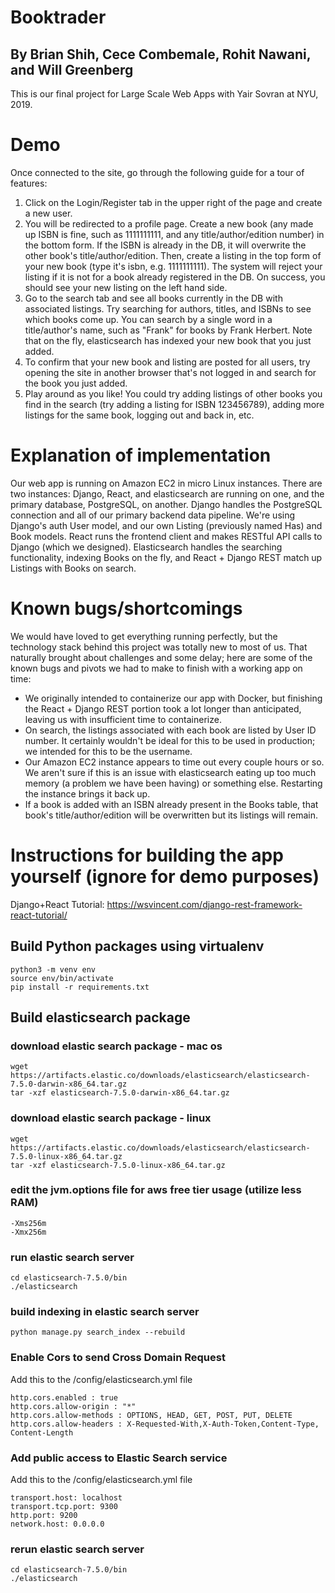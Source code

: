 # Booktrader
## By Brian Shih, Cece Combemale, Rohit Nawani, and Will Greenberg

This is our final project for Large Scale Web Apps with Yair Sovran at NYU, 2019.

# Demo

Once connected to the site, go through the following guide for a tour of features:

1. Click on the Login/Register tab in the upper right of the page and create a new user.
2. You will be redirected to a profile page. Create a new book (any made up ISBN is fine,
such as 1111111111, and any title/author/edition number) in the bottom form. If the ISBN is
already in the DB, it will overwrite the other book's title/author/edition. Then, create 
a listing in the top form of your new book (type it's isbn, e.g. 1111111111). 
The system will reject your listing if it is not for a book already registered in the DB. 
On success, you should see your new listing on the left hand side.
3. Go to the search tab and see all books currently in the DB with associated listings. Try
searching for authors, titles, and ISBNs to see which books come up. You can search by a single
word in a title/author's name, such as "Frank" for books by Frank Herbert. Note that on the fly,
elasticsearch has indexed your new book that you just added.
4. To confirm that your new book and listing are posted for all users, try opening the site in
another browser that's not logged in and search for the book you just added.
5. Play around as you like! You could try adding listings of other books you find in the search
(try adding a listing for ISBN 123456789), adding more listings for the same book, logging out 
and back in, etc.

# Explanation of implementation

Our web app is running on Amazon EC2 in micro Linux instances. There are two instances: Django, 
React, and elasticsearch are running on one, and the primary database, PostgreSQL, on another. 
Django handles the PostgreSQL connection and all of our primary backend data pipeline. We're using
Django's auth User model, and our own Listing (previously named Has) and Book models. React 
runs the frontend client and makes RESTful API calls to Django (which we designed). Elasticsearch
handles the searching functionality, indexing Books on the fly, and React + Django REST match up
Listings with Books on search.

# Known bugs/shortcomings

We would have loved to get everything running perfectly, but the technology stack behind this
project was totally new to most of us. That naturally brought about challenges and some delay;
here are some of the known bugs and pivots we had to make to finish with a working app on time:
- We originally intended to containerize our app with Docker, but finishing the React + Django REST
portion took a lot longer than anticipated, leaving us with insufficient time to containerize.
- On search, the listings associated with each book are listed by User ID number. It certainly
wouldn't be ideal for this to be used in production; we intended for this to be the username.
- Our Amazon EC2 instance appears to time out every couple hours or so. We aren't sure if this is
an issue with elasticsearch eating up too much memory (a problem we have been having) or something
else. Restarting the instance brings it back up.
- If a book is added with an ISBN already present in the Books table, that book's title/author/edition
will be overwritten but its listings will remain.

# Instructions for building the app yourself (ignore for demo purposes)

Django+React Tutorial: https://wsvincent.com/django-rest-framework-react-tutorial/

## Build Python packages using virtualenv 
```
python3 -m venv env
source env/bin/activate
pip install -r requirements.txt
```

## Build elasticsearch package
### download elastic search package - mac os
```
wget https://artifacts.elastic.co/downloads/elasticsearch/elasticsearch-7.5.0-darwin-x86_64.tar.gz
tar -xzf elasticsearch-7.5.0-darwin-x86_64.tar.gz
```

### download elastic search package - linux
```
wget https://artifacts.elastic.co/downloads/elasticsearch/elasticsearch-7.5.0-linux-x86_64.tar.gz
tar -xzf elasticsearch-7.5.0-linux-x86_64.tar.gz
```
### edit the jvm.options file for aws free tier usage (utilize less RAM)
```
-Xms256m
-Xmx256m
```

### run elastic search server
```
cd elasticsearch-7.5.0/bin
./elasticsearch
```

### build indexing in elastic search server
```
python manage.py search_index --rebuild
```


### Enable Cors to send Cross Domain Request
Add this to the /config/elasticsearch.yml file
```
http.cors.enabled : true
http.cors.allow-origin : "*"
http.cors.allow-methods : OPTIONS, HEAD, GET, POST, PUT, DELETE
http.cors.allow-headers : X-Requested-With,X-Auth-Token,Content-Type, Content-Length
```

### Add public access to Elastic Search service
Add this to the /config/elasticsearch.yml file
```
transport.host: localhost
transport.tcp.port: 9300
http.port: 9200
network.host: 0.0.0.0
```

### rerun elastic search server
```
cd elasticsearch-7.5.0/bin
./elasticsearch
```
